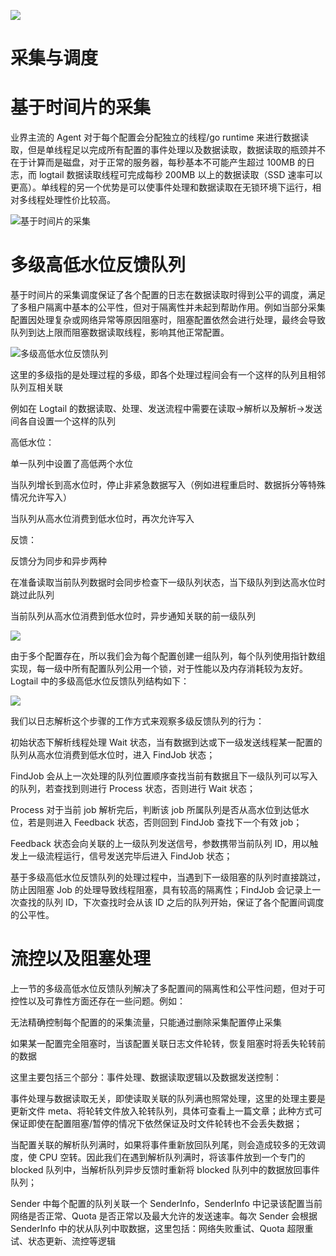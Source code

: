 [![](https://i.postimg.cc/WzXsh0MX/image.png)](https://github.com/wx-chevalier/Backend-Series)

# 采集与调度

# 基于时间片的采集

业界主流的 Agent 对于每个配置会分配独立的线程/go runtime 来进行数据读取，但是单线程足以完成所有配置的事件处理以及数据读取，数据读取的瓶颈并不在于计算而是磁盘，对于正常的服务器，每秒基本不可能产生超过 100MB 的日志，而 logtail 数据读取线程可完成每秒 200MB 以上的数据读取（SSD 速率可以更高）。单线程的另一个优势是可以使事件处理和数据读取在无锁环境下运行，相对多线程处理性价比较高。

![基于时间片的采集](http://5b0988e595225.cdn.sohucs.com/q_70,c_zoom,w_640/images/20171119/62c74f5dcc96470394f69e00160887bf.webp)

# 多级高低水位反馈队列

基于时间片的采集调度保证了各个配置的日志在数据读取时得到公平的调度，满足了多租户隔离中基本的公平性，但对于隔离性并未起到帮助作用。例如当部分采集配置因处理复杂或网络异常等原因阻塞时，阻塞配置依然会进行处理，最终会导致队列到达上限而阻塞数据读取线程，影响其他正常配置。

![多级高低水位反馈队列](http://5b0988e595225.cdn.sohucs.com/q_70,c_zoom,w_640/images/20171119/8f741176284d486e9394fd9691e17f56.webp)

这里的多级指的是处理过程的多级，即各个处理过程间会有一个这样的队列且相邻队列互相关联

例如在 Logtail 的数据读取、处理、发送流程中需要在读取->解析以及解析->发送间各自设置一个这样的队列

高低水位：

单一队列中设置了高低两个水位

当队列增长到高水位时，停止非紧急数据写入（例如进程重启时、数据拆分等特殊情况允许写入）

当队列从高水位消费到低水位时，再次允许写入

反馈：

反馈分为同步和异步两种

在准备读取当前队列数据时会同步检查下一级队列状态，当下级队列到达高水位时跳过此队列

当前队列从高水位消费到低水位时，异步通知关联的前一级队列

![](http://5b0988e595225.cdn.sohucs.com/q_70,c_zoom,w_640/images/20171119/502ceb2c24c540d1ab53762bb2266e54.webp)

由于多个配置存在，所以我们会为每个配置创建一组队列，每个队列使用指针数组实现，每一级中所有配置队列公用一个锁，对于性能以及内存消耗较为友好。Logtail 中的多级高低水位反馈队列结构如下：

![](http://5b0988e595225.cdn.sohucs.com/q_70,c_zoom,w_640/images/20171119/17766d48b23947728f5eab578604d91b.webp)

我们以日志解析这个步骤的工作方式来观察多级反馈队列的行为：

初始状态下解析线程处理 Wait 状态，当有数据到达或下一级发送线程某一配置的队列从高水位消费到低水位时，进入 FindJob 状态；

FindJob 会从上一次处理的队列位置顺序查找当前有数据且下一级队列可以写入的队列，若查找到则进行 Process 状态，否则进行 Wait 状态；

Process 对于当前 job 解析完后，判断该 job 所属队列是否从高水位到达低水位，若是则进入 Feedback 状态，否则回到 FindJob 查找下一个有效 job；

Feedback 状态会向关联的上一级队列发送信号，参数携带当前队列 ID，用以触发上一级流程运行，信号发送完毕后进入 FindJob 状态；

基于多级高低水位反馈队列的处理过程中，当遇到下一级阻塞的队列时直接跳过，防止因阻塞 Job 的处理导致线程阻塞，具有较高的隔离性；FindJob 会记录上一次查找的队列 ID，下次查找时会从该 ID 之后的队列开始，保证了各个配置间调度的公平性。

# 流控以及阻塞处理

上一节的多级高低水位反馈队列解决了多配置间的隔离性和公平性问题，但对于可控性以及可靠性方面还存在一些问题。例如：

无法精确控制每个配置的的采集流量，只能通过删除采集配置停止采集

如果某一配置完全阻塞时，当该配置关联日志文件轮转，恢复阻塞时将丢失轮转前的数据

这里主要包括三个部分：事件处理、数据读取逻辑以及数据发送控制：

事件处理与数据读取无关，即使读取关联的队列满也照常处理，这里的处理主要是更新文件 meta、将轮转文件放入轮转队列，具体可查看上一篇文章；此种方式可保证即使在配置阻塞/暂停的情况下依然保证及时文件轮转也不会丢失数据；

当配置关联的解析队列满时，如果将事件重新放回队列尾，则会造成较多的无效调度，使 CPU 空转。因此我们在遇到解析队列满时，将该事件放到一个专门的 blocked 队列中，当解析队列异步反馈时重新将 blocked 队列中的数据放回事件队列；

Sender 中每个配置的队列关联一个 SenderInfo，SenderInfo 中记录该配置当前网络是否正常、Quota 是否正常以及最大允许的发送速率。每次 Sender 会根据 SenderInfo 中的状从队列中取数据，这里包括：网络失败重试、Quota 超限重试、状态更新、流控等逻辑
